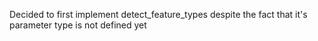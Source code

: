 Decided to first implement detect_feature_types despite the fact that it's parameter type is not defined yet
